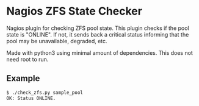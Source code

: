 # Nagios ZFS State Checker
Nagios plugin for checking ZFS pool state.
This plugin checks if the pool state is "ONLINE". If not, it sends back a critical status informing that the pool may be unavailable, degraded, etc.

Made with python3 using minimal amount of dependencies. This does not need root to run.

## Example
```bash
$ ./check_zfs.py sample_pool
OK: Status ONLINE.
```
